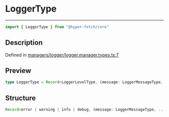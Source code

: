 

# LoggerType

<div class="api-docs__separator" data-reactroot="">

---

</div><div class="api-docs__import" data-reactroot="">

```ts
import { LoggerType } from "@hyper-fetch/core"
```

</div><div class="api-docs__section">

## Description

</div><div class="api-docs__description"><span class="api-docs__do-not-parse">



</span></div><p class="api-docs__definition">

Defined in [managers/logger/logger.manager.types.ts:7](https://github.com/BetterTyped/hyper-fetch/blob/2ce105c7/packages/core/src/managers/logger/logger.manager.types.ts#L7)

</p><div class="api-docs__section">

## Preview

</div><div class="api-docs__preview type single">

```ts
type LoggerType = Record<LoggerLevelType, (message: LoggerMessageType, ...additionalData: LoggerMessageType[]) => void>;
```

</div><div class="api-docs__section">

## Structure

</div><div class="api-docs__returns">

```ts
Record<error | warning | info | debug, (message: LoggerMessageType, ...additionalData: LoggerMessageType[]) => void>
```

</div>